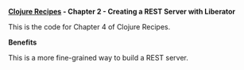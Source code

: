 **[Clojure Recipes](https://github.com/juliangamble/clojure-recipes) - Chapter 2 - Creating a REST Server with Liberator**

This is the code for Chapter 4 of Clojure Recipes. 

**Benefits**

This is a more fine-grained way to build a REST server.


